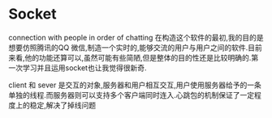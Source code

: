 # Socket
 connection with people in order of chatting
在构造这个软件的最初,我的目的是想要仿照腾讯的QQ 微信,制造一个实时的,能够交流的用户与用户之间的软件.目前来看,他的功能还算可以,虽然可能有些简陋,但是整体的目的性还是比较明确的.第一次学习并且运用socket也让我觉得很新奇.

client 和 sever 是交互的对象,服务器和用户相互交互,用户使用服务器给予的一条单独的线程.而服务器则可以支持多个客户端同时连入.心跳包的机制保证了一定程度上的稳定,解决了掉线问题
